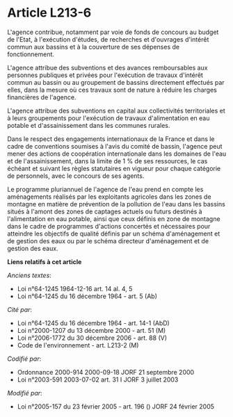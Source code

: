 # Article L213-6

L'agence contribue, notamment par voie de fonds de concours au budget de l'Etat, à l'exécution d'études, de recherches et
d'ouvrages d'intérêt commun aux bassins et à la couverture de ses dépenses de fonctionnement.

L'agence attribue des subventions et des avances remboursables aux personnes publiques et privées pour l'exécution de travaux
d'intérêt commun au bassin ou au groupement de bassins directement effectués par elles, dans la mesure où ces travaux sont de
nature à réduire les charges financières de l'agence.

L'agence attribue des subventions en capital aux collectivités territoriales et à leurs groupements pour l'exécution de
travaux d'alimentation en eau potable et d'assainissement dans les communes rurales.

Dans le respect des engagements internationaux de la France et dans le cadre de conventions soumises à l'avis du comité de
bassin, l'agence peut mener des actions de coopération internationale dans les domaines de l'eau et de l'assainissement, dans
la limite de 1 % de ses ressources, le cas échéant et suivant les règles statutaires en vigueur pour chaque catégorie de
personnels, avec le concours de ses agents.

Le programme pluriannuel de l'agence de l'eau prend en compte les aménagements réalisés par les exploitants agricoles dans
les zones de montagne en matière de prévention de la pollution de l'eau dans les bassins situés à l'amont des zones de
captages actuels ou futurs destinés à l'alimentation en eau potable, ainsi que ceux définis en zone de montagne dans le cadre
de programmes d'actions concertés et nécessaires pour atteindre les objectifs de qualité définis par un schéma d'aménagement
et de gestion des eaux ou par le schéma directeur d'aménagement et de gestion des eaux.

**Liens relatifs à cet article**

_Anciens textes_:

  - Loi n°64-1245 1964-12-16 art. 14 al. 4, 5
  - Loi n°64-1245 du 16 décembre 1964 - art. 5 (Ab)

_Cité par_:

  - Loi n°64-1245 du 16 décembre 1964 - art. 14-1 (AbD)
  - Loi n°2000-1207 du 13 décembre 2000 - art. 51 (M)
  - Loi n°2006-1772 du 30 décembre 2006 - art. 88 (V)
  - Code de l'environnement - art. L213-2 (M)

_Codifié par_:

  - Ordonnance 2000-914 2000-09-18 JORF 21 septembre 2000
  - Loi n°2003-591 2003-07-02 art. 31 I JORF 3 juillet 2003

_Modifié par_:

  - Loi n°2005-157 du 23 février 2005 - art. 196 () JORF 24 février 2005
